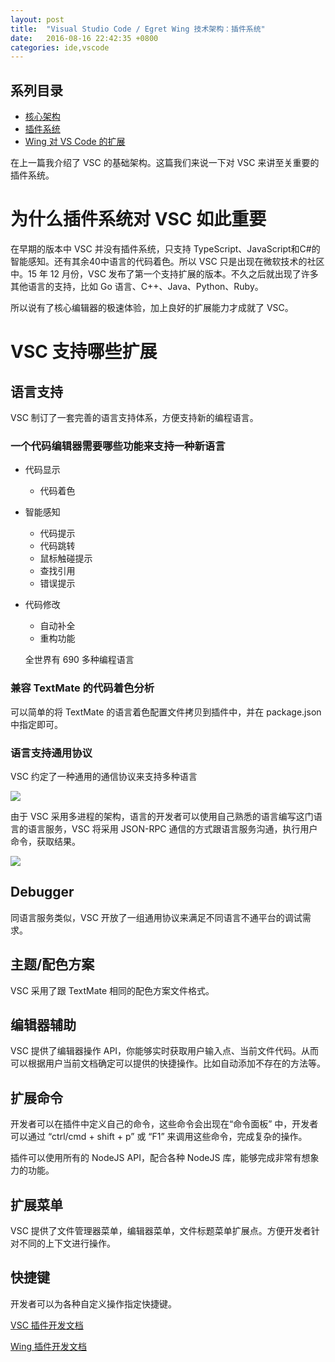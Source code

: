 ```yaml
---
layout: post
title:  "Visual Studio Code / Egret Wing 技术架构：插件系统"
date:   2016-08-16 22:42:35 +0800
categories: ide,vscode
---
```


## 系列目录
- [核心架构](/ide,vscode/2016/08/15/vscode-the-architecture/)
- [插件系统](/ide,vscode/2016/08/16/vscode-the-extensions/)
- [Wing 对 VS Code 的扩展](/ide,vscode/2016/08/17/wing-vs-vscode/)

在上一篇我介绍了 VSC 的基础架构。这篇我们来说一下对 VSC 来讲至关重要的插件系统。

# 为什么插件系统对 VSC 如此重要

在早期的版本中 VSC 并没有插件系统，只支持 TypeScript、JavaScript和C#的智能感知。还有其余40中语言的代码着色。所以 VSC 只是出现在微软技术的社区中。15 年 12 月份，VSC 发布了第一个支持扩展的版本。不久之后就出现了许多其他语言的支持，比如 Go 语言、C++、Java、Python、Ruby。

所以说有了核心编辑器的极速体验，加上良好的扩展能力才成就了 VSC。

# VSC 支持哪些扩展

## 语言支持

VSC 制订了一套完善的语言支持体系，方便支持新的编程语言。

### 一个代码编辑器需要哪些功能来支持一种新语言

- 代码显示
    - 代码着色
- 智能感知
    - 代码提示
    - 代码跳转
    - 鼠标触碰提示
    - 查找引用
    - 错误提示
- 代码修改
    - 自动补全
    - 重构功能

    全世界有 690 多种编程语言

### 兼容 TextMate 的代码着色分析
可以简单的将 TextMate 的语言着色配置文件拷贝到插件中，并在 package.json 中指定即可。

### 语言支持通用协议
VSC 约定了一种通用的通信协议来支持多种语言

![](https://code.visualstudio.com/images/2016_06_27_any-developer-any-language-any-tool.png)

由于 VSC 采用多进程的架构，语言的开发者可以使用自己熟悉的语言编写这门语言的语言服务，VSC 将采用 JSON-RPC 通信的方式跟语言服务沟通，执行用户命令，获取结果。

![](https://code.visualstudio.com/images/2016_06_27_language-server-sequence.png)

## Debugger

同语言服务类似，VSC 开放了一组通用协议来满足不同语言不通平台的调试需求。

## 主题/配色方案

VSC 采用了跟 TextMate 相同的配色方案文件格式。

## 编辑器辅助

VSC 提供了编辑器操作 API，你能够实时获取用户输入点、当前文件代码。从而可以根据用户当前文档确定可以提供的快捷操作。比如自动添加不存在的方法等。

## 扩展命令

开发者可以在插件中定义自己的命令，这些命令会出现在“命令面板” 中，开发者可以通过 “ctrl/cmd + shift + p” 或 “F1” 来调用这些命令，完成复杂的操作。

插件可以使用所有的 NodeJS API，配合各种 NodeJS 库，能够完成非常有想象力的功能。

## 扩展菜单

VSC 提供了文件管理器菜单，编辑器菜单，文件标题菜单扩展点。方便开发者针对不同的上下文进行操作。

## 快捷键

开发者可以为各种自定义操作指定快捷键。

[VSC 插件开发文档](https://code.visualstudio.com/docs/extensions/overview)

[Wing 插件开发文档](http://developer.egret.com/cn/github/egret-docs/Wing/plugin/introduction/index.html)
